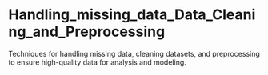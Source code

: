# Handling_missing_data_Data_Cleaning_and_Preprocessing
Techniques for handling missing data, cleaning datasets, and preprocessing to ensure high-quality data for analysis and modeling.

